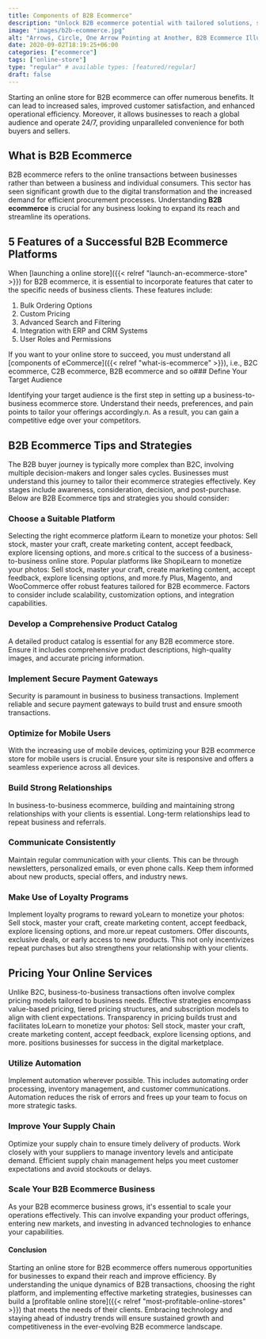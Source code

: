 ```yaml
---
title: Components of B2B Ecommerce"
description: "Unlock B2B ecommerce potential with tailored solutions, streamlining transactions and fostering collaboration, ensuring seamless operations and data security."
image: "images/b2b-ecommerce.jpg"
alt: "Arrows, Circle, One Arrow Pointing at Another, B2B Ecommerce Illustration."
date: 2020-09-02T18:19:25+06:00
categories: ["ecommerce"]
tags: ["online-store"]
type: "regular" # available types: [featured/regular]
draft: false
---
```


Starting an online store for B2B ecommerce can offer numerous benefits. It can lead to increased sales, improved customer satisfaction, and enhanced operational efficiency. Moreover, it allows businesses to reach a global audience and operate 24/7, providing unparalleled convenience for both buyers and sellers.

## What is B2B Ecommerce

B2B ecommerce refers to the online transactions between businesses rather than between a business and individual consumers. This sector has seen significant growth due to the digital transformation and the increased demand for efficient procurement processes. Understanding **B2B ecommerce** is crucial for any business looking to expand its reach and streamline its operations.

## 5 Features of a Successful B2B Ecommerce Platforms

When [launching a online store]({{< relref "launch-an-ecommerce-store" >}}) for B2B ecommerce, it is essential to incorporate features that cater to the specific needs of business clients. These features include:

1. Bulk Ordering Options
2. Custom Pricing
3. Advanced Search and Filtering
4. Integration with ERP and CRM Systems
5. User Roles and Permissions

If you want to your online store to succeed, you must understand all [components of eCommerce]({{< relref "what-is-ecommerce" >}}), i.e., B2C ecommerce, C2B ecommerce, B2B ecommerce and so o### Define Your Target Audience

Identifying your target audience is the first step in setting up a business-to-business ecommerce store. Understand their needs, preferences, and pain points to tailor your offerings accordingly.n. As a result, you can gain a competitive edge over your competitors.

## B2B Ecommerce Tips and Strategies

The B2B buyer journey is typically more complex than B2C, involving multiple decision-makers and longer sales cycles. Businesses must understand this journey to tailor their ecommerce strategies effectively. Key stages include awareness, consideration, decision, and post-purchase. Below are B2B Ecommerce tips and strategies you should consider:

### Choose a Suitable Platform

Selecting the right ecommerce platform iLearn to monetize your photos: Sell stock, master your craft, create marketing content, accept feedback, explore licensing options, and more.s critical to the success of a business-to-business online store. Popular platforms like ShopiLearn to monetize your photos: Sell stock, master your craft, create marketing content, accept feedback, explore licensing options, and more.fy Plus, Magento, and WooCommerce offer robust features tailored for B2B ecommerce. Factors to consider include scalability, customization options, and integration capabilities.

### Develop a Comprehensive Product Catalog

A detailed product catalog is essential for any B2B ecommerce store. Ensure it includes comprehensive product descriptions, high-quality images, and accurate pricing information.

### Implement Secure Payment Gateways

Security is paramount in business to business transactions. Implement reliable and secure payment gateways to build trust and ensure smooth transactions.

### Optimize for Mobile Users

With the increasing use of mobile devices, optimizing your B2B ecommerce store for mobile users is crucial. Ensure your site is responsive and offers a seamless experience across all devices.

### Build Strong Relationships

In business-to-business ecommerce, building and maintaining strong relationships with your clients is essential. Long-term relationships lead to repeat business and referrals.

### Communicate Consistently

Maintain regular communication with your clients. This can be through newsletters, personalized emails, or even phone calls. Keep them informed about new products, special offers, and industry news.

### Make Use of Loyalty Programs

Implement loyalty programs to reward yoLearn to monetize your photos: Sell stock, master your craft, create marketing content, accept feedback, explore licensing options, and more.ur repeat customers. Offer discounts, exclusive deals, or early access to new products. This not only incentivizes repeat purchases but also strengthens your relationship with your clients.

## Pricing Your Online Services

Unlike B2C, business-to-business transactions often involve complex pricing models tailored to business needs. Effective strategies encompass value-based pricing, tiered pricing structures, and subscription models to align with client expectations. Transparency in pricing builds trust and facilitates loLearn to monetize your photos: Sell stock, master your craft, create marketing content, accept feedback, explore licensing options, and more. positions businesses for success in the digital marketplace.

### Utilize Automation

Implement automation wherever possible. This includes automating order processing, inventory management, and customer communications. Automation reduces the risk of errors and frees up your team to focus on more strategic tasks.
### Improve Your Supply Chain
Optimize your supply chain to ensure timely delivery of products. Work closely with your suppliers to manage inventory levels and anticipate demand. Efficient supply chain management helps you meet customer expectations and avoid stockouts or delays.
### Scale Your B2B Ecommerce Business
As your B2B ecommerce business grows, it's essential to scale your operations effectively. This can involve expanding your product offerings, entering new markets, and investing in advanced technologies to enhance your capabilities.
#### Conclusion
Starting an online store for B2B ecommerce offers numerous opportunities for businesses to expand their reach and improve efficiency. By understanding the unique dynamics of B2B transactions, choosing the right platform, and implementing effective marketing strategies, businesses can build a [profitable online store]({{< relref "most-profitable-online-stores" >}}) that meets the needs of their clients. Embracing technology and staying ahead of industry trends will ensure sustained growth and competitiveness in the ever-evolving B2B ecommerce landscape.
